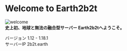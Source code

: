 # Welcome to Earth2b2t
![welcome](https://user-images.githubusercontent.com/80201746/157685498-73c0d7ec-387e-4168-ae22-b45bf8c0ecb9.png)  
**史上初、地球と無法の融合型サーバー Earth2b2tへようこそ。**

バージョン 1.12 - 1.18.1  
サーバーIP 2b2t.earth
